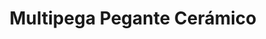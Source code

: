 ---
title: "Multipega Pegante Cerámico"
url: /pereira/multipega-pegante-ceramico/
shop: Allgemein
---